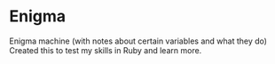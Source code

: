 # Enigma
Enigma machine (with notes about certain variables and what they do)
Created this to test my skills in Ruby and learn more.
